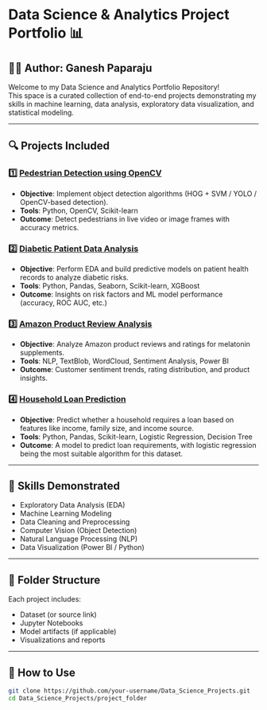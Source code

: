 # Data Science & Analytics Project Portfolio 📊

## 👨‍💻 Author: Ganesh Paparaju

Welcome to my Data Science and Analytics Portfolio Repository!  
This space is a curated collection of end-to-end projects demonstrating my skills in machine learning, data analysis, exploratory data visualization, and statistical modeling.

---

## 🔍 Projects Included

### 1️⃣ [Pedestrian Detection using OpenCV](./pedestrian_detection/)
- **Objective**: Implement object detection algorithms (HOG + SVM / YOLO / OpenCV-based detection).
- **Tools**: Python, OpenCV, Scikit-learn
- **Outcome**: Detect pedestrians in live video or image frames with accuracy metrics.

### 2️⃣ [Diabetic Patient Data Analysis](./diabetic_analysis_project/)
- **Objective**: Perform EDA and build predictive models on patient health records to analyze diabetic risks.
- **Tools**: Python, Pandas, Seaborn, Scikit-learn, XGBoost
- **Outcome**: Insights on risk factors and ML model performance (accuracy, ROC AUC, etc.)

### 3️⃣ [Amazon Product Review Analysis](./amazon_review_analysis/)
- **Objective**: Analyze Amazon product reviews and ratings for melatonin supplements.
- **Tools**: NLP, TextBlob, WordCloud, Sentiment Analysis, Power BI
- **Outcome**: Customer sentiment trends, rating distribution, and product insights.

### 4️⃣ [Household Loan Prediction](./household-loan-prediction/)
- **Objective**: Predict whether a household requires a loan based on features like income, family size, and income source.
- **Tools**: Python, Pandas, Scikit-learn, Logistic Regression, Decision Tree
- **Outcome**: A model to predict loan requirements, with logistic regression being the most suitable algorithm for this dataset.

---

## 🧠 Skills Demonstrated
- Exploratory Data Analysis (EDA)
- Machine Learning Modeling
- Data Cleaning and Preprocessing
- Computer Vision (Object Detection)
- Natural Language Processing (NLP)
- Data Visualization (Power BI / Python)

---

## 📂 Folder Structure
Each project includes:
- Dataset (or source link)
- Jupyter Notebooks
- Model artifacts (if applicable)
- Visualizations and reports

---

## 🚀 How to Use
```bash
git clone https://github.com/your-username/Data_Science_Projects.git
cd Data_Science_Projects/project_folder
